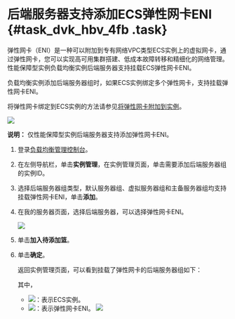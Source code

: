 # 后端服务器支持添加ECS弹性网卡ENI {#task_dvk_hbv_4fb .task}

弹性网卡（ENI）是一种可以附加到专有网络VPC类型ECS实例上的虚拟网卡，通过弹性网卡，您可以实现高可用集群搭建、低成本故障转移和精细化的网络管理。性能保障型实例负载均衡实例后端服务器支持挂载ECS弹性网卡ENI。

负载均衡实例添加后端服务器组时，如果ECS实例绑定多个弹性网卡，支持挂载弹性网卡ENI。

将弹性网卡绑定到ECS实例的方法请参见[将弹性网卡附加到实例](../../../../intl.zh-CN/用户指南/弹性网卡/将弹性网卡附加到实例.md#)。

![](http://static-aliyun-doc.oss-cn-hangzhou.aliyuncs.com/assets/img/24484/154054757714314_zh-CN.png)

**说明：** 仅性能保障型实例后端服务器支持添加弹性网卡ENI。

1.  登录[负载均衡管理控制台](https://slb.console.aliyun.com/slb/cn-hangzhou)。 
2.  在左侧导航栏，单击**实例管理**，在实例管理页面，单击需要添加后端服务器组的实例ID。 
3.  选择后端服务器组类型，默认服务器组、虚拟服务器组和主备服务器组均支持挂载弹性网卡ENI，单击**添加**。 
4.  在我的服务器页面，选择后端服务器，可以选择弹性网卡ENI。 

    ![](http://static-aliyun-doc.oss-cn-hangzhou.aliyuncs.com/assets/img/24484/154054757714315_zh-CN.png)

5.  单击**加入待添加篮**。 
6.  单击**确定**。 

    返回实例管理页面，可以看到挂载了弹性网卡的后端服务器组如下：

    其中，

    -   ![](http://static-aliyun-doc.oss-cn-hangzhou.aliyuncs.com/assets/img/24484/154054757714372_zh-CN.png)：表示ECS实例。
    -   ![](http://static-aliyun-doc.oss-cn-hangzhou.aliyuncs.com/assets/img/24484/154054757714373_zh-CN.png)：表示弹性网卡ENI。
    ![](http://static-aliyun-doc.oss-cn-hangzhou.aliyuncs.com/assets/img/24484/154054757714320_zh-CN.png)


